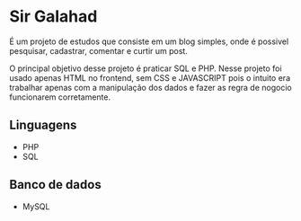 # Sir Galahad

É um projeto de estudos que consiste em um blog simples, onde é possivel 
pesquisar, cadastrar, comentar e curtir um post. 

O principal objetivo desse projeto é praticar SQL e PHP.
Nesse projeto foi usado apenas HTML no frontend, sem CSS e JAVASCRIPT
pois o intuito era trabalhar apenas com a manipulação dos dados e
fazer as regra de nogocio funcionarem corretamente.

## Linguagens

- PHP
- SQL

## Banco de dados

- MySQL
